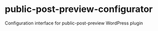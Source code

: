 public-post-preview-configurator
================================

Configuration interface for public-post-preview WordPress plugin
